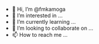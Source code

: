 - 👋 Hi, I’m @fmkamoga
- 👀 I’m interested in ...
- 🌱 I’m currently learning ...
- 💞️ I’m looking to collaborate on ...
- 📫 How to reach me ...

<!---
fmkamoga/fmkamoga is a ✨ special ✨ repository because its `README.md` (this file) appears on your GitHub profile.
You can click the Preview link to take a look at your changes.
--->
